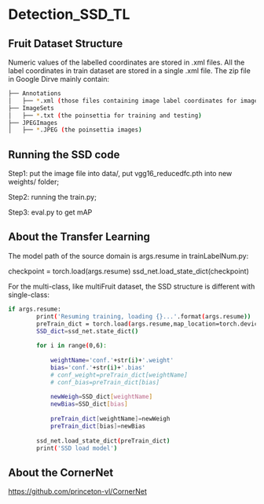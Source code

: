 # Detection_SSD_TL


## Fruit Dataset Structure

Numeric values of the labelled coordinates are stored in .xml files. All the label coordinates in train dataset are stored in a single .xml file. The zip file in Google Dirve mainly contain:

```bash
├── Annotations
│   ├── *.xml (those files containing image label coordinates for images )
├── ImageSets
│   ├── *.txt (the poinsettia for training and testing)
├── JPEGImages
│   ├── *.JPEG (the poinsettia images)
```
## Running the SSD code
Step1: put the image file into data/, put vgg16_reducedfc.pth into new weights/ folder;

Step2: running the train.py;

Step3: eval.py to get mAP

## About the Transfer Learning
The model path of the source domain is args.resume in trainLabelNum.py:

checkpoint = torch.load(args.resume)
ssd_net.load_state_dict(checkpoint)

For the multi-class, like multiFruit dataset, the SSD structure is different with single-class:

```bash
if args.resume:
        print('Resuming training, loading {}...'.format(args.resume))
        preTrain_dict = torch.load(args.resume,map_location=torch.device('cpu'))
        SSD_dict=ssd_net.state_dict()
        
        for i in range(0,6):
            
            weightName='conf.'+str(i)+'.weight'
            bias='conf.'+str(i)+'.bias'        
            # conf_weight=preTrain_dict[weightName]
            # conf_bias=preTrain_dict[bias]
            
            newWeigh=SSD_dict[weightName]
            newBias=SSD_dict[bias]
            
            preTrain_dict[weightName]=newWeigh
            preTrain_dict[bias]=newBias
        
        ssd_net.load_state_dict(preTrain_dict)
        print('SSD load model')
```

## About the CornerNet

https://github.com/princeton-vl/CornerNet
